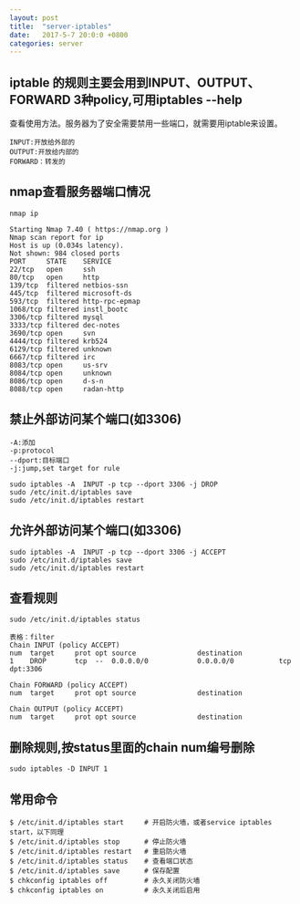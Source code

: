 ```yaml
---
layout: post
title:  "server-iptables"
date:   2017-5-7 20:0:0 +0800
categories: server
---
```


## iptable 的规则主要会用到INPUT、OUTPUT、FORWARD 3种policy,可用iptables --help
查看使用方法。服务器为了安全需要禁用一些端口，就需要用iptable来设置。
    
    INPUT:开放给外部的
    OUTPUT:开放给内部的
    FORWARD：转发的

## nmap查看服务器端口情况
    nmap ip
    
    Starting Nmap 7.40 ( https://nmap.org ) 
    Nmap scan report for ip
    Host is up (0.034s latency).
    Not shown: 984 closed ports
    PORT     STATE    SERVICE
    22/tcp   open     ssh
    80/tcp   open     http
    139/tcp  filtered netbios-ssn
    445/tcp  filtered microsoft-ds
    593/tcp  filtered http-rpc-epmap
    1068/tcp filtered instl_bootc
    3306/tcp filtered mysql
    3333/tcp filtered dec-notes
    3690/tcp open     svn
    4444/tcp filtered krb524
    6129/tcp filtered unknown
    6667/tcp filtered irc
    8083/tcp open     us-srv
    8084/tcp open     unknown
    8086/tcp open     d-s-n
    8088/tcp open     radan-http

## 禁止外部访问某个端口(如3306) 
 
    -A:添加
    -p:protocol
    --dport:目标端口
    -j:jump,set target for rule

    sudo iptables -A  INPUT -p tcp --dport 3306 -j DROP
    sudo /etc/init.d/iptables save
    sudo /etc/init.d/iptables restart
    
## 允许外部访问某个端口(如3306)
    
    sudo iptables -A  INPUT -p tcp --dport 3306 -j ACCEPT
    sudo /etc/init.d/iptables save
    sudo /etc/init.d/iptables restart
 
## 查看规则
    
    sudo /etc/init.d/iptables status
    
    表格：filter
    Chain INPUT (policy ACCEPT)
    num  target     prot opt source               destination
    1    DROP       tcp  --  0.0.0.0/0            0.0.0.0/0           tcp dpt:3306
    
    Chain FORWARD (policy ACCEPT)
    num  target     prot opt source               destination
    
    Chain OUTPUT (policy ACCEPT)
    num  target     prot opt source               destination

## 删除规则,按status里面的chain num编号删除

    sudo iptables -D INPUT 1
 
## 常用命令

    $ /etc/init.d/iptables start     # 开启防火墙，或者service iptables start，以下同理
    $ /etc/init.d/iptables stop      # 停止防火墙
    $ /etc/init.d/iptables restart   # 重启防火墙
    $ /etc/init.d/iptables status    # 查看端口状态
    $ /etc/init.d/iptables save      # 保存配置
    $ chkconfig iptables off         # 永久关闭防火墙
    $ chkconfig iptables on          # 永久关闭后启用